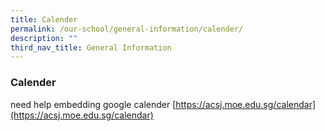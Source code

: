 ```yaml
---
title: Calender
permalink: /our-school/general-information/calender/
description: ""
third_nav_title: General Information
---
```

### **Calender**

need help embedding google calender 
[https://acsj.moe.edu.sg/calendar](https://acsj.moe.edu.sg/calendar)